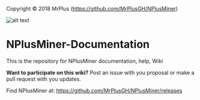 Copyright © 2018 MrPlus (https://github.com/MrPlusGH/NPlusMiner)

![alt text](https://github.com/MrPlusGH/NPlusMiner/blob/2.1/NPM.png)
# NPlusMiner-Documentation
This is the repository for NPlusMiner documentation, help, Wiki

**Want to participate on this wiki?** Post an issue with you proposal or make a pull request with you updates.

Find NPlusMiner at: https://github.com/MrPlusGH/NPlusMiner/releases

